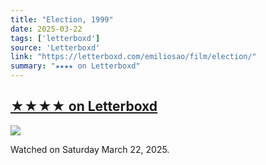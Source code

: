 ```yaml
---
title: "Election, 1999"
date: 2025-03-22
tags: ['letterboxd']
source: 'Letterboxd'
link: "https://letterboxd.com/emiliosao/film/election/"
summary: "★★★★ on Letterboxd"
---
```


## [★★★★ on Letterboxd](https://letterboxd.com/emiliosao/film/election/)

<p><img src="https://a.ltrbxd.com/resized/sm/upload/4v/ul/e3/4c/4RHyF1v1n4iodWzHG4m7XkGcJVB-0-600-0-900-crop.jpg?v=38629d481d" /></p>
<p>Watched on Saturday March 22, 2025.</p>